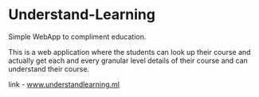# Understand-Learning
Simple WebApp to compliment education.


This is a web application where the students can look up their course and actually get each and every granular level details of their course and can understand their course.


link - www.understandlearning.ml
